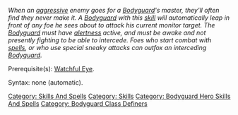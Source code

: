 *When an [aggressive](Aggressive_Mobs.md "wikilink") enemy goes for a
[Bodyguard](:Category:_Bodyguards.md "wikilink")'s master, they'll often
find they never make it. A
[Bodyguard](:Category:_Bodyguards.md "wikilink") with this
[skill](:Category:_Skills.md "wikilink") will automatically leap in
front of any foe he sees about to attack his current monitor target. The
[Bodyguard](:Category:_Bodyguards.md "wikilink") must have
[alertness](Alertness.md "wikilink") active, and must be awake and not
presently fighting to be able to intercede. Foes who start combat with
[spells](:Category:_Spells.md "wikilink"), or who use special sneaky
attacks can outfox an interceding
[Bodyguard](:Category:_Bodyguards.md "wikilink").*

Prerequisite(s): [Watchful Eye](Watchful_Eye.md "wikilink").

Syntax: none (automatic).

[Category: Skills And Spells](Category:_Skills_And_Spells "wikilink")
[Category: Skills](Category:_Skills "wikilink") [Category: Bodyguard
Hero Skills And
Spells](Category:_Bodyguard_Hero_Skills_And_Spells "wikilink")
[Category: Bodyguard Class
Definers](Category:_Bodyguard_Class_Definers "wikilink")
